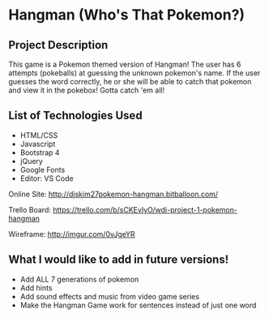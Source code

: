 # Hangman (Who's That Pokemon?)

## Project Description
This game is a Pokemon themed version of Hangman! The user has 6 attempts (pokeballs) at guessing the unknown pokemon's name. If the user guesses the word correctly, he or she will be able to catch that pokemon and view it in the pokebox! Gotta catch 'em all!

## List of Technologies Used
- HTML/CSS
- Javascript
- Bootstrap 4
- jQuery
- Google Fonts
- Editor: VS Code

Online Site: http://djskim27pokemon-hangman.bitballoon.com/

Trello Board: https://trello.com/b/sCKEvIyO/wdi-project-1-pokemon-hangman

Wireframe: http://imgur.com/0vJgeYR

## What I would like to add in future versions!
- Add ALL 7 generations of pokemon
- Add hints 
- Add sound effects and music from video game series
- Make the Hangman Game work for sentences instead of just one word


